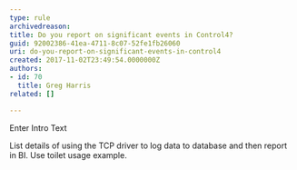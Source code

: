 ```yaml
---
type: rule
archivedreason: 
title: Do you report on significant events in Control4?
guid: 92002386-41ea-4711-8c07-52fe1fb26060
uri: do-you-report-on-significant-events-in-control4
created: 2017-11-02T23:49:54.0000000Z
authors:
- id: 70
  title: Greg Harris
related: []

---
```


Enter Intro Text

<!--endintro-->

List details of using the TCP driver to log data to database and then report in BI. Use toilet usage example.

